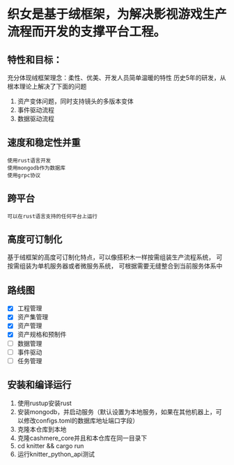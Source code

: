 # 织女是基于绒框架，为解决影视游戏生产流程而开发的支撑平台工程。

## 特性和目标：
  
  充分体现绒框架理念：柔性、优美、开发人员简单温暖的特性
  历史5年的研发，从根本理论上解决了下面的问题

  1. 资产变体问题，同时支持镜头的多版本变体
  2. 事件驱动流程
  3. 数据驱动流程

## 速度和稳定性并重

    使用rust语言开发
    使用mongodb作为数据库
    使用grpc协议

## 跨平台

    可以在rust语言支持的任何平台上运行

## 高度可订制化

  基于绒框架的高度可订制化特点，可以像搭积木一样按需组装生产流程系统，
  可按需组装为单机服务器或者微服务系统，
  可根据需要无缝整合到当前服务体系中

## 路线图

  - [x] 工程管理
  - [x] 资产集管理
  - [x] 资产管理
  - [x] 资产规格和预制件
  - [ ] 数据管理
  - [ ] 事件驱动
  - [ ] 任务管理

## 安装和编译运行

  1. 使用rustup安装rust
  2. 安装mongodb，并启动服务（默认设置为本地服务，如果在其他机器上，可以修改configs.toml的数据库地址端口字段）
  3. 克隆本仓库到本地
  4. 克隆cashmere_core并且和本仓库在同一目录下
  5. cd knitter && cargo run
  6. 运行knitter_python_api测试